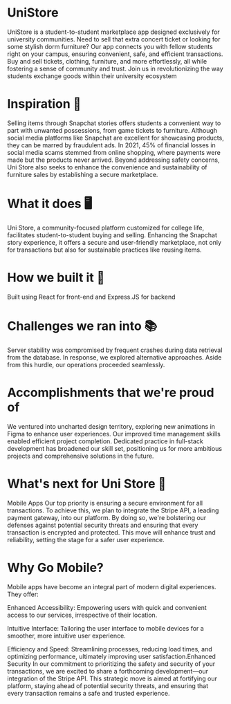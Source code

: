 # UniStore
UniStore is a student-to-student marketplace app designed exclusively for university communities. Need to sell that extra concert ticket or looking for some stylish dorm furniture? Our app connects you with fellow students right on your campus, ensuring convenient, safe, and efficient transactions. Buy and sell tickets, clothing, furniture, and more effortlessly, all while fostering a sense of community and trust. Join us in revolutionizing the way students exchange goods within their university ecosystem

# Inspiration 💭
Selling items through Snapchat stories offers students a convenient way to part with unwanted possessions, from game tickets to furniture. Although social media platforms like Snapchat are excellent for showcasing products, they can be marred by fraudulent ads. In 2021, 45% of financial losses in social media scams stemmed from online shopping, where payments were made but the products never arrived. Beyond addressing safety concerns, Uni Store also seeks to enhance the convenience and sustainability of furniture sales by establishing a secure marketplace.

# What it does 🖥
Uni Store, a community-focused platform customized for college life, facilitates student-to-student buying and selling. Enhancing the Snapchat story experience, it offers a secure and user-friendly marketplace, not only for transactions but also for sustainable practices like reusing items.

# How we built it 🔨
Built using React for front-end and Express.JS for backend

# Challenges we ran into 📚
Server stability was compromised by frequent crashes during data retrieval from the database. In response, we explored alternative approaches. Aside from this hurdle, our operations proceeded seamlessly.

# Accomplishments that we're proud of
We ventured into uncharted design territory, exploring new animations in Figma to enhance user experiences. Our improved time management skills enabled efficient project completion. Dedicated practice in full-stack development has broadened our skill set, positioning us for more ambitious projects and comprehensive solutions in the future.

# What's next for Uni Store 🔮
Mobile Apps Our top priority is ensuring a secure environment for all transactions. To achieve this, we plan to integrate the Stripe API, a leading payment gateway, into our platform. By doing so, we're bolstering our defenses against potential security threats and ensuring that every transaction is encrypted and protected. This move will enhance trust and reliability, setting the stage for a safer user experience.

# Why Go Mobile?
Mobile apps have become an integral part of modern digital experiences. They offer:

Enhanced Accessibility: Empowering users with quick and convenient access to our services, irrespective of their location.

Intuitive Interface: Tailoring the user interface to mobile devices for a smoother, more intuitive user experience.

Efficiency and Speed: Streamlining processes, reducing load times, and optimizing performance, ultimately improving user satisfaction.Enhanced Security In our commitment to prioritizing the safety and security of your transactions, we are excited to share a forthcoming development—our integration of the Stripe API. This strategic move is aimed at fortifying our platform, staying ahead of potential security threats, and ensuring that every transaction remains a safe and trusted experience.
